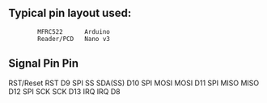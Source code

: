 Typical pin layout used:
-------------------------------------
            MFRC522      Arduino
            Reader/PCD   Nano v3
Signal      Pin          Pin
-----------------------------------
RST/Reset   RST          D9
SPI SS      SDA(SS)      D10
SPI MOSI    MOSI         D11
SPI MISO    MISO         D12
SPI SCK     SCK          D13
IRQ         IRQ          D8
